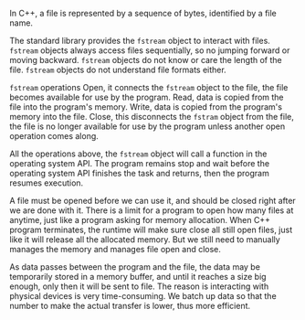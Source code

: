 
In C++, a file is represented by a sequence of bytes, identified by a file name.

The standard library provides the `fstream` object to interact with files. `fstream` objects always access files sequentially, so no jumping forward or moving backward. `fstream` objects do not know or care the length of the file. `fstream` objects do not understand file formats either.

`fstream` operations
Open, it connects the `fstream` object to the file, the file becomes available for use by the program.
Read, data is copied from the file into the program's memory.
Write, data is copied from the program's memory into the file.
Close, this disconnects the `fstram` object from the file, the file is no longer available for use by the program unless another open operation comes along.

All the operations above, the `fstream` object will call a function in the operating system API. The program remains stop and wait before the operating system API finishes the task and returns, then the program resumes execution.

A file must be opened before we can use it, and should be closed right after we are done with it. There is a limit for a program to open how many files at anytime, just like a program asking for memory allocation. When C++ program terminates, the runtime will make sure close all still open files, just like it will release all the allocated memory. But we still need to manually manages the memory and manages file open and close.

As data passes between the program and the file, the data may be temporarily stored in a memory buffer, and until it reaches a size big enough, only then it will be sent to file. The reason is interacting with physical devices is very time-consuming. We batch up data so that the number to make the actual transfer is lower, thus more efficient.